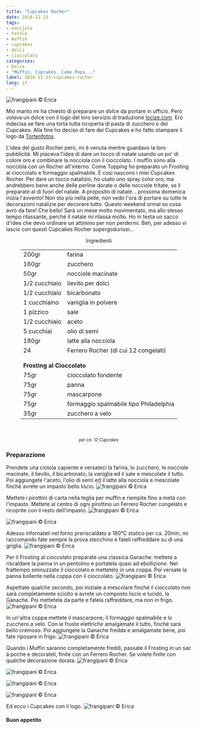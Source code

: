 ```yaml
---
title: "Cupcakes Rocher"
date: 2016-11-23
tags:
- nocciole
- natale
- muffin
- cupcakes
- dolci
- cioccolato
categories:
- Dolce
- "Muffin, Cupcakes, Cake Pops..."
label: 2016-11-23-cupcakes-rocher
lang: it
---
```

![](header.jpg "frangipani © Erica")

Mio marito mi ha chiesto di preparare un dolce da portare in ufficio. Però voleva un dolce con il logo del loro servizio di traduzione <a href="http://locize.com" target="_blank">locize.com</a>. Ero indecisa se fare una torta tutta ricoperta di pasta di zucchero o dei Cupcakes. Alla fine ho deciso di fare dei Cupcakes e ho fatto stampare il logo da <a href="http://www.tortenfotos.ch" target="_blank">Tortenfotos</a>. 

L'idea del gusto Rocher però, mi è venuta mentre guardavo la loro pubblicità. Mi piaceva l'idea di dare un tocco di natale usando un po' di colore oro e combinare la nocciola con il cioccolato. I muffin sono alla nocciola con un Rocher all'interno. Come Topping ho preparato un Frosting al cioccolato e formaggio spalmabile. E così nascono i miei Cupcakes Rocher. Per dare un tocco natalizio, ho usato uno spray color oro, ma andrebbero bene anche delle perline dorate o delle nocciole tritate, se li preparate al di fuori del natale. A proposito di natale... prossima domenica inizia l'avvento! Non sto più nella pelle, non vedo l'ora di portare su tutte le decorazioni natalizie per decorare tutto. Questo weekend ormai so cosa avrò da fare! Che bello! Sarà un mese molto movimentato, ma allo stesso tempo rilassante, perché il natale mi rilassa molto. Ho in testa un sacco d'idee che devo ordinare un attimino per non perdermi. Beh, per adesso vi lascio con questi Cupcakes Rocher supergoduriosi...

<div id="wrapper" style="text-align: center">
  <div id="yourdiv" style="display: inline-block;">
    <div class="ingredients">
      <div class="ingredients-title">Ingredienti</div>
      <table>
        <tbody>
          <tr>
            <td>200gr</td>
            <td>farina</td>
          </tr>
          <tr>
            <td>160gr</td>
            <td>zucchero</td>
          </tr>
          <tr>
            <td>50gr</td>
            <td>nocciole macinate</td>
          </tr>
          <tr>
            <td>1/2 cucchiaio</td>
            <td>lievito per dolci</td>
          </tr>
          <tr>
            <td>1/2 cucchiaio</td>
            <td>bicarbonato</td>
          </tr>
          <tr>
            <td>1 cucchiaino</td>
            <td>vaniglia in polvere</td>
          </tr>
          <tr>
            <td>1 pizzico</td>
            <td>sale</td>
          </tr>
          <tr>
            <td>1/2 cucchiaio</td>
            <td>aceto</td>
          </tr>
          <tr>
            <td>5 cucchiai</td>
            <td>olio di semi</td>
          </tr>
          <tr>
            <td>180gr</td>
            <td>latte alla nocciola</td>
          </tr>
          <tr>
            <td>24</td>
            <td>Ferrero Rocher (di cui 12 congelati)</td>
          </tr>
          <tr style="height: 15px;"></tr>
          <tr>          
            <td colspan="2"><b>Frosting al Cioccolato</b></td>
          </tr>      
          <tr>
            <td>75gr</td>
            <td>cioccolato fondente</td>
          </tr>
          <tr>
            <td>75gr</td>
            <td>panna</td>
          </tr>
          <tr>
            <td>75gr</td>
            <td>mascarpone</td>
          </tr>
          <tr>
            <td>75gr</td>
            <td>formaggio spalmabile tipo Philadelphia</td>
          </tr>
          <tr>
            <td>35gr</td>
            <td>zucchero a velo</td>    
          </tr>
        </tbody>
      </table>
      <br></br>
      <i class="pull-right" style="font-size: 80%;">per ca. 12 Cupcakes</i>
    </div>
  </div>
</div>


<h3>
  <font color="grey">
    <i class="fa fa-cogs"></i>
  </font> Preparazione
</h3>

Prendete una ciotola capiente e versateci la farina, lo zucchero, le nocciole macinate, il lievito, il bicarbonato, la vaniglia ed il sale e mescolate il tutto.
Poi aggiungete l'aceto, l'olio di semi ed il latte alla nocciola e mescolate finché avrete un impasto bello liscio.
![](impasto.jpg "frangipani © Erica")

Mettete i pirottini di carta nella teglia per muffin e riempite fino a metà con l'impasto. Mettete al centro di ogni pirottino un Ferrero Rocher congelato e ricoprite con il resto dell'impasto.
![](pirottini.jpg "frangipani © Erica")

![](teglia.jpg "frangipani © Erica")

Adesso infornateli nel forno preriscaldato a 180°C statico per ca. 20min, mi raccomando fate sempre la prova stecchino e fateli raffreddare su di una griglia.
![](muffin.jpg "frangipani © Erica")

Per il Frosting al cioccolato preparate una classica Ganache: mettete a riscaldare la panna in un pentolino e portatela quasi ad ebollizione. Nel frattempo sminuzzate il cioccolato e mettetelo in una coppa. Poi versate la panna bollente nella coppa con il cioccolato.
![](pannaecioccolato.jpg "frangipani © Erica")

Aspettate qualche secondo, poi iniziate a mescolare finché il cioccolato non sarà completamente sciolto e avrete un composto liscio e lucido, la Ganache. Poi mettetela da parte e fatela raffreddare, ma non in frigo.
![](ganache.jpg "frangipani © Erica")

In un'altra coppa mettete il mascarpone, il formaggio spalmabile e lo zucchero a velo. Con le fruste elettriche amalgamate il tutto, finché sarà bello cremoso. Poi aggiungete la Ganache fredda e amalgamate bene, poi fate riposare in frigo.
![](frosting.jpg "frangipani © Erica")

Quando i Muffin saranno completamente freddi, passate il Frosting in un sac à poche e decorateli, finite con un Ferrero Rocher. Se volete finite con qualche decorazione dorata.
![](risultato1.jpg "frangipani © Erica")

![](risultato2.jpg "frangipani © Erica")

![](risultato3.jpg "frangipani © Erica")

![](risultato4.jpg "frangipani © Erica")

Ed ecco i Cupcakes con il logo.
![](locize.jpg "frangipani © Erica")

<h4>Buon appetito
  <font color="red">
    <i class="fa fa-smile-o"></i>
  </font>
</h4>